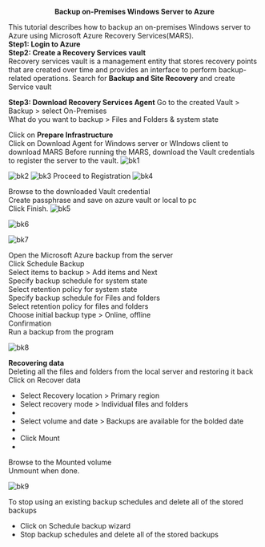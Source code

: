 <p align="center"><b>Backup on-Premises Windows Server to Azure</b></p>
This tutorial describes how to backup an on-premises Windows server to Azure using Microsoft Azure Recovery Services(MARS).</br>
<b>Step1: Login to Azure</b>
</br>
<b>Step2: Create a Recovery Services vault</b>
</br>
Recovery services vault is a management entity that stores recovery points that are created over time and provides an interface to perform backup-related operations.
Search for <b>Backup and Site Recovery</b> and create Service vault</br>

<b>Step3: Download Recovery Services Agent</b>
Go to the created Vault > Backup > select On-Premises
</br>
What do you want to backup > Files and Folders & system state

Click on <b>Prepare Infrastructure
</b>
</br>
Click on Download Agent for Windows server or WIndows client to download MARS
Before running the MARS, download the Vault credentials to register the server to the vault.
![bk1](https://github.com/stahir131/Backup-on-Premises-Windows-Server-to-Azure/assets/64047385/3919dc0b-b1b2-4a10-b7f0-07f726787dfc)

![bk2](https://github.com/stahir131/Backup-on-Premises-Windows-Server-to-Azure/assets/64047385/50d875aa-236e-4530-af0f-2cece8eae3ff)
![bk3](https://github.com/stahir131/Backup-on-Premises-Windows-Server-to-Azure/assets/64047385/add63189-293f-4b10-9850-4aa1beaf606d)
Proceed to Registration
![bk4](https://github.com/stahir131/Backup-on-Premises-Windows-Server-to-Azure/assets/64047385/e43f51df-af47-4b7f-a81a-867c9685fdb4)

Browse to the downloaded Vault credential</br>
Create passphrase and save on azure vault or local to pc
</br>
Click Finish.
![bk5](https://github.com/stahir131/Backup-on-Premises-Windows-Server-to-Azure/assets/64047385/decb2428-ec4f-4033-b6f2-54912f371c40)

![bk6](https://github.com/stahir131/Backup-on-Premises-Windows-Server-to-Azure/assets/64047385/a8c45742-8e40-4d05-aa33-88d1890cbfb4)

![bk7](https://github.com/stahir131/Backup-on-Premises-Windows-Server-to-Azure/assets/64047385/915aeaff-567d-43db-941b-abcdb547780d)

Open the Microsoft Azure backup from the server
</br>
Click Schedule Backup
</br>
Select items to backup > Add items and Next
</br>
Specify backup schedule for system state
</br>
Select retention policy for system state
</br>
Specify backup schedule for Files and folders
</br>
Select retention policy for files and folders
</br>
Choose initial backup type > Online, offline
</br>
Confirmation
</br>
Run a backup from the program

![bk8](https://github.com/stahir131/Backup-on-Premises-Windows-Server-to-Azure/assets/64047385/453fdec7-1a83-45dc-9eb7-afaf41fafb21)

<b>Recovering data</b>
</br>
Deleting all the files and folders from the local server and restoring it back
</br>
Click on Recover data
</br>
- Select Recovery location > Primary region</br>
- Select recovery mode > Individual files and folders
- </br>
- Select volume and date > Backups are available for the bolded date
- </br>
- Click Mount
- </br>
Browse to the Mounted volume
</br>
Unmount when done.

![bk9](https://github.com/stahir131/Backup-on-Premises-Windows-Server-to-Azure/assets/64047385/bd80b3e1-10b9-47d8-a201-ab63b37c5672)

To stop using an existing backup schedules and delete all of the stored backups
-  Click on Schedule backup wizard
-  Stop backup schedules and delete all of the stored backups



